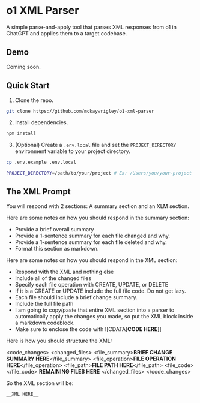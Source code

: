 # o1 XML Parser

A simple parse-and-apply tool that parses XML responses from o1 in ChatGPT and applies them to a target codebase.

## Demo

Coming soon.

## Quick Start

1. Clone the repo.

```bash
git clone https://github.com/mckaywrigley/o1-xml-parser
```

2. Install dependencies.

```bash
npm install
```

3. (Optional) Create a `.env.local` file and set the `PROJECT_DIRECTORY` environment variable to your project directory.

```bash
cp .env.example .env.local
```

```bash
PROJECT_DIRECTORY=/path/to/your/project # Ex: /Users/you/your-project
```

## The XML Prompt

You will respond with 2 sections: A summary section and an XLM section.

Here are some notes on how you should respond in the summary section:

- Provide a brief overall summary
- Provide a 1-sentence summary for each file changed and why.
- Provide a 1-sentence summary for each file deleted and why.
- Format this section as markdown.

Here are some notes on how you should respond in the XML section:

- Respond with the XML and nothing else
- Include all of the changed files
- Specify each file operation with CREATE, UPDATE, or DELETE
- If it is a CREATE or UPDATE include the full file code. Do not get lazy.
- Each file should include a brief change summary.
- Include the full file path
- I am going to copy/paste that entire XML section into a parser to automatically apply the changes you made, so put the XML block inside a markdown codeblock.
- Make sure to enclose the code with ![CDATA[__CODE HERE__]]

Here is how you should structure the XML:

<code_changes>
<changed_files>
<file>
<file_summary>**BRIEF CHANGE SUMMARY HERE**</file_summary>
<file_operation>**FILE OPERATION HERE**</file_operation>
<file_path>**FILE PATH HERE**</file_path>
<file_code><![CDATA[
__FULL FILE CODE HERE__
]]></file_code>
</file>
**REMAINING FILES HERE**
</changed_files>
</code_changes>

So the XML section will be:

```xml
__XML HERE__
```
